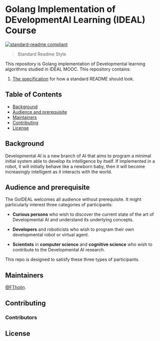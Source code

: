 # Golang Implementation of DEvelopmentAl Learning (IDEAL) Course

[![standard-readme compliant](https://img.shields.io/badge/readme%20style-standard-brightgreen.svg?style=flat-square)](https://github.com/RichardLitt/standard-readme)

> Standard Readme Style

This repository is Golang implementation of Developmental learning algorithms studied in IDEAL MOOC. 
This repository contains:

1. [The specification](spec.md) for how a standard README should look.



## Table of Contents

- [Background](#background)
- [Audience and prerequisite](#audience-prereq)
- [Maintainers](#maintainers)
- [Contributing](#contributing)
- [License](#license)

## Background

Developmental AI is a new branch of AI that aims to program a minimal initial system able to develop its intelligence by itself. If implemented in a robot, it will initially behave like a newborn baby, then it will become increasingly intelligent as it interacts with the world.


## Audience and prerequisite
The GoIDEAL  welcomes all audience without prerequisite. It might particularly interest three categories of participants:

- **Curious persons** who wish to discover the current state of the art of Developmental AI and understand its underlying concepts.

- **Developers** and roboticists who wish to program their own developmental robot or virtual agent.
 
- **Scientists** in **computer science** and **cognitive science** who wish to contribute to the Developmental AI research.

This repo is designed to satisfy these three types of participants.



## Maintainers

[@FTholin](https://github.com/FTholin).

## Contributing



### Contributors


## License



